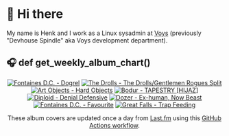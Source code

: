 # 👋 Hi there

My name is Henk and I work as a Linux sysadmin at <a href="https://www.voys.co/about/">Voys</a> (previously "Devhouse Spindle" aka Voys development department).

## 🎧 def get_weekly_album_chart()
<!-- lastfm -->
<p align="center"><a href="https://www.last.fm/music/Fontaines+D.C./Dogrel"><img src="https://lastfm.freetls.fastly.net/i/u/64s/a6e4705a174dcf7b423e82ed06038263.jpg" title="Fontaines D.C. - Dogrel"></a> <a href="https://www.last.fm/music/The+Drolls/The+Drolls%2FGentlemen+Rogues+Split"><img src="https://lastfm.freetls.fastly.net/i/u/64s/f2db83a92f7835132e62be337c8b324a.jpg" title="The Drolls - The Drolls/Gentlemen Rogues Split"></a> <a href="https://www.last.fm/music/Art+Objects/Hard+Objects"><img src="https://lastfm.freetls.fastly.net/i/u/64s/4bbbfcade247e1e454e8cde5a3399dfc.jpg" title="Art Objects - Hard Objects"></a> <a href="https://www.last.fm/music/Bodur/TAPESTRY+%5BHIJAZ%5D"><img src="https://lastfm.freetls.fastly.net/i/u/64s/44dd124c773a24803d490004f1769722.jpg" title="Bodur - TAPESTRY [HIJAZ]"></a> <a href="https://www.last.fm/music/Diploid/Denial+Defensive"><img src="https://lastfm.freetls.fastly.net/i/u/64s/ad46fd407a04c4aea567be3513209aa7.jpg" title="Diploid - Denial Defensive"></a> <a href="https://www.last.fm/music/Dozer/Ex-human,+Now+Beast"><img src="https://lastfm.freetls.fastly.net/i/u/64s/0266f90d20a218da051a54cba8cecc13.jpg" title="Dozer - Ex-human, Now Beast"></a> <a href="https://www.last.fm/music/Fontaines+D.C./Favourite"><img src="https://lastfm.freetls.fastly.net/i/u/64s/b3062350c96042b29ae37e70271103f1.jpg" title="Fontaines D.C. - Favourite"></a> <a href="https://www.last.fm/music/Great+Falls/Trap+Feeding"><img src="https://lastfm.freetls.fastly.net/i/u/64s/f60fd279dbc168e98b335ad9dae7f8f8.jpg" title="Great Falls - Trap Feeding"></a> </p>

<p align="center">These album covers are updated once a day from <a href="https://www.last.fm/user/hbokh">Last.fm</a> using this <a href="https://github.com/marketplace/actions/lastfm-to-markdown">GitHub Actions workflow</a>.</p>
